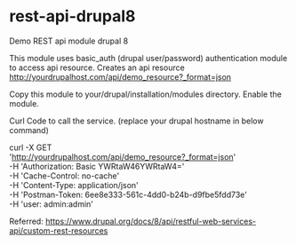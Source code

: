# rest-api-drupal8
Demo REST api module drupal 8

This module uses basic_auth (drupal user/password) authentication module to access api resource. Creates an api resource http://yourdrupalhost.com/api/demo_resource?_format=json

Copy this module to your/drupal/installation/modules directory.
Enable the module.

Curl Code to call the service. (replace your drupal hostname in below command)

curl -X GET \
  'http://yourdrupalhost.com/api/demo_resource?_format=json' \
  -H 'Authorization: Basic YWRtaW46YWRtaW4=' \
  -H 'Cache-Control: no-cache' \
  -H 'Content-Type: application/json' \
  -H 'Postman-Token: 6ee8e333-561c-4dd0-b24b-d9fbe5fdd73e' \
  -H 'user: admin:admin'
  
 Referred: https://www.drupal.org/docs/8/api/restful-web-services-api/custom-rest-resources

